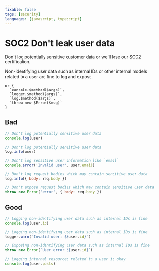 ```yaml
---
fixable: false
tags: [security]
languages: [javascript, typescript]
---
```


# SOC2 Don't leak user data

Don't log potentially sensitive customer data or we'll lose our SOC2 certification.

Non-identifying user data such as internal IDs or other internal models related to a user are fine to log and expose.

```grit
or {
  `console.$method($args)`,
  `logger.$method($args)`,
  `log.$method($args)`,
  `throw new $Error($msg)`
}
```

## Bad

```js
// Don't log potentially sensitive user data
console.log(user)
```

```js
// Don't log potentially sensitive user data
log.info(user)
```

```js
// Don't log sensitive user information like `email`
console.error('Invalid user', user.email)
```

```js
// Don't log request bodies which may contain sensitive user data
log.info({ body: req.body })
```

```js
// Don't expose request bodies which may contain sensitive user data
throw new Error('error', { body: req.body })
```

## Good

```js
// Logging non-identifying user data such as internal IDs is fine
console.log(user.id)
```

```js
// Logging non-identifying user data such as internal IDs is fine
logger.warn(`Invalid user: ${user.id}`)
```

```ts
// Exposing non-identifying user data such as internal IDs is fine
throw new Error(`User error ${user.id}`)
```

```js
// Logging internal resources related to a user is okay
console.log(user.posts)
```
